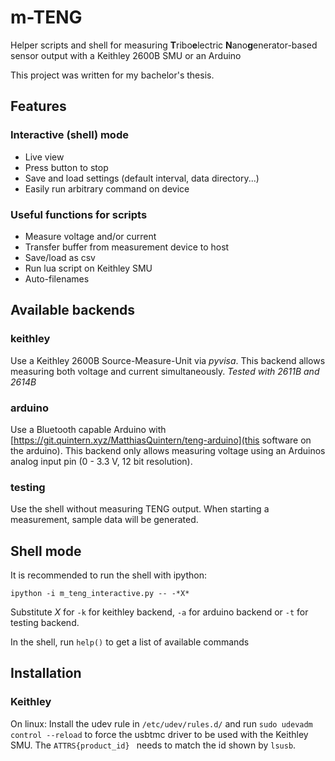 # m-TENG
Helper scripts and shell for measuring **T**ribo**e**lectric **N**ano**g**enerator-based sensor output with a Keithley 2600B SMU or an Arduino

This project was written for my bachelor's thesis.

## Features

### Interactive (shell) mode
- Live view
- Press button to stop
- Save and load settings (default interval, data directory...)
- Easily run arbitrary command on device


### Useful functions for scripts
- Measure voltage and/or current
- Transfer buffer from measurement device to host
- Save/load as csv
- Run lua script on Keithley SMU
- Auto-filenames


## Available backends
### keithley
Use a Keithley 2600B Source-Measure-Unit via *pyvisa*. This backend allows measuring both voltage and current simultaneously. *Tested with 2611B and 2614B*

### arduino
Use a Bluetooth capable Arduino with [https://git.quintern.xyz/MatthiasQuintern/teng-arduino](this software on the arduino).
This backend only allows measuring voltage using an Arduinos analog input pin (0 - 3.3 V, 12 bit resolution).

### testing
Use the shell without measuring TENG output. When starting a measurement, sample data will be generated.


## Shell mode
It is recommended to run the shell with ipython:
```shell
ipython -i m_teng_interactive.py -- -*X*
```
Substitute *X* for `-k` for keithley backend, `-a` for arduino backend or `-t` for testing backend.

In the shell, run `help()` to get a list of available commands


## Installation
### Keithley
On linux:
Install the udev rule in `/etc/udev/rules.d/` and run `sudo udevadm control --reload` to force the usbtmc driver to be used with the Keithley SMU.
The `ATTRS{product_id} ` needs to match the id shown by `lsusb`.
